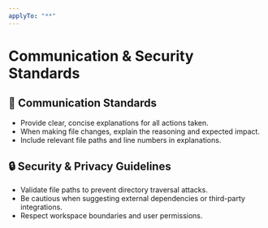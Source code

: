 ```yaml
---
applyTo: "**"
---
```


# Communication & Security Standards

## 📝 Communication Standards

- Provide clear, concise explanations for all actions taken.
- When making file changes, explain the reasoning and expected impact.
- Include relevant file paths and line numbers in explanations.

## 🔒 Security & Privacy Guidelines

- Validate file paths to prevent directory traversal attacks.
- Be cautious when suggesting external dependencies or third-party integrations.
- Respect workspace boundaries and user permissions.
